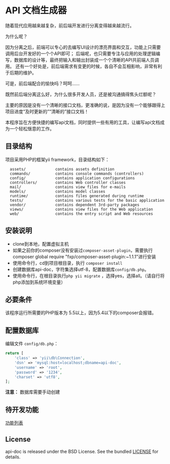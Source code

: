 API 文档生成器
============================

随着现代应用越来越复杂，前后端开发进行分离变得越来越流行。

为什么呢？

因为分离之后，前端可以专心的去编写UI设计的漂亮界面和交互，功能上只需要调用后台开发好的一个个API即可；
后端呢，也只需要专注与应用的处理逻辑编写，数据库的设计等，最终把输入和输出封装成一个个清晰的API共前端人员调用。
还有一个好处是，前后端需求有变更的时候，各自不会互相影响，非常有利于后期的维护。

可是，前后端配合的愉快吗？呵呵……

既然前后端分离这么好，为什么很多开发人员，还是被沟通搞得焦头烂额呢？

主要的原因是没有一个清晰的接口文档，更准确的说，是因为没有一个能够跟得上项目进度“及时更新的”“清晰的”接口文档！

本程序旨在方便快捷的编写api文档，同时提供一些有用的工具，让编写api文档成为一个轻松惬意的工作。


目录结构
-------------------

项目采用PHP的框架yii framework，目录结构如下：

      assets/             contains assets definition
      commands/           contains console commands (controllers)
      config/             contains application configurations
      controllers/        contains Web controller classes
      mail/               contains view files for e-mails
      models/             contains model classes
      runtime/            contains files generated during runtime
      tests/              contains various tests for the basic application
      vendor/             contains dependent 3rd-party packages
      views/              contains view files for the Web application
      web/                contains the entry script and Web resources


安装说明
-------------------

  - clone到本地，配置虚拟主机
  - 如果之前你的composer没有安装过`composer-asset-plugin`，需要执行composer global require "fxp/composer-asset-plugin:~1.1.1"进行安装
  - 使用命令行，cd到项目根目录，执行 `composer install`
  - 创建数据库api-doc，字符集选择utf-8，配置数据库`config/db.php`。
  - 使用命令行，在根目录执行`php yii migrate` ，选择yes，选择all。（请自行将php添加到系统环境变量）


必要条件
------------

该程序运行所需要的PHP版本为 5.5以上，因为5.4以下的composer会报错。


配置数据库
-------------

编辑文件 `config/db.php`：

```php
return [
    'class' => 'yii\db\Connection',
    'dsn' => 'mysql:host=localhost;dbname=api-doc',
    'username' => 'root',
    'password' => '1234',
    'charset' => 'utf8',
];
```

**注意：** 数据库需要手动创建


待开发功能
-------------

[功能列表](todoTask.md)


License
-------------

api-doc is released under the BSD License. See the bundled [LICENSE](LICENSE.md) for details.
